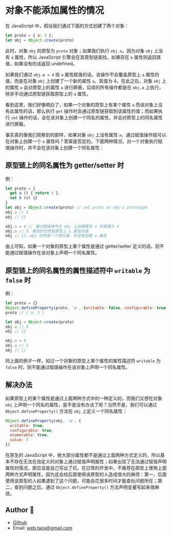 # 对象不能添加属性的情况

在 JavaScript 中，假设我们通过下面的方式创建了两个对象：

```javascript
let proto = { a: 3 };
let obj = Object.create(proto)
```

此时，对象 `obj` 的原型为 `proto` 对象；如果我们执行 `obj.a`，因为对象 `obj` 上没有 `a` 属性，所以 JavaScript 引擎会在其原型链查找，如果存在 `a` 属性则返回其值，如果没有的话返回 undefined。

如果我们通过 `obj.a = 4` 给 `a` 属性赋值的话，该操作不会覆盖原型上 `a` 属性的值，而是在对象 `obj` 上创建了一个新的属性 `a`，其值为 4。在此之后，对象 `obj` 上的属性 `a` 会对原型上的属性 `a` 进行屏蔽，后续的所有操作都是在 `obj.a` 上执行，除非手动通过原型链获取原型上的 `a` 属性。

看到这里，我们好像明白了，如果一个对象的原型上有某个属性 `a` 而该对象上没有此属性的话，那么执行 `get` 操作时会通过原型链获取到该属性的值；而如果执行 `set` 操作的话，会在该对象上创建一个同名的属性，并会对原型上的同名属性进行屏蔽。

事实真的像我们观察到的那样，如果对象 `obj` 上没有属性 `a`，通过赋值操作就可以在对象上创建一个 `a` 属性吗？答案是否定的。下面两种情况，对一个对象执行赋值操作时，并不会在该对象上创建一个同名属性：

## 原型链上的同名属性为 getter/setter 时

例：

```javascript
let proto = {
  get a () { return 3 },
  set b (v) {}
}
let obj = Object.create(proto) // set proto as obj's prototype
obj.a // 3
obj // {}

obj.a = 4 // 通过赋值操作在 obj 上创建属性 a 并赋值为 4
obj.a // 3，拿到的仍然是原型上 a 属性的值
obj // {}，obj 仍然是一个控对象，并没有创建 a 属性
```

由上可知，如果一个对象的原型上某个属性是通过 getter/setter 定义的话，则不能通过赋值操作在该对象上声明一个同名属性。

## 原型链上的同名属性的属性描述符中 `writable` 为 `false` 时

例：

```javascript
let proto = {}
Object.defineProperty(proto, 'a', {writable: false, configurable: true, enumerable: true, value: 3})
proto // { a: 3 }

let obj = Object.create(proto)
obj.a // 3
obj // {}

obj.a = 4
obj.a // 3
obj // {}
```

同上面的例子一样，如过一个对象的原型上某个属性的属性描述符 `writable` 为 `false` 时，则不能通过赋值操作在该对象上声明一个同名属性。

## 解决办法

如果原型上的某个属性是通过上面两种方式中的一种定义的，而我们又想在对象 `obj` 上声明一个同名的属性，是不是没有办法了呢？当然不是，我们可以通过 `Object.defineProperty()` 方法在 `obj` 上定义一个同名属性：

```javascript
Object.defineProperty(obj, 'a', {
  writable: true,
  configurable: true,
  enumerable: true,
  value: 3
})
```

在原生的 JavaScript 中，绝大部分属性都不是通过上面两种方式定义的，所以基本不存在无法在自定义的对象上通过赋值声明属性；如果出现了无法通过赋值声明属性的情况，那应该是自己写出了坑。在日常的开发中，不推荐在原型上使用上面两种方式声明属性，因为这会给后面使用该原型的人造成很大的麻烦：第一，后面使用该原型的人如果遇到了这个问题，可能会花很多时间才能查处问题所在；第二，查到问题之后，通过 `Object.defineProperty()` 方法声明变量写起来很麻烦。

## Author 🐊

* [Github](https://github.com/Tao-Quixote)
* Email: <web.taox@gmail.com>
